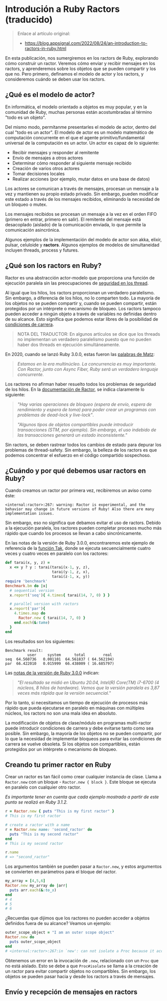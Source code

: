 
# Introdución a Ruby Ractors (traducido)

> Enlace al artículo original:
> * https://blog.appsignal.com/2022/08/24/an-introduction-to-ractors-in-ruby.html

En esta publicación, nos sumergiremos en los ractors de  Ruby, explorando cómo construir un ractor. Veremos cómo enviar y recibir mensajes en los ractors, y aprenderemos sobre los objetos que se pueden compartir y los que no. Pero primero, definamos el modelo de actor y los ractors, y consideremos cuándo se deben usar los ractors.

## ¿Qué es el modelo de actor?

En informática, el modelo orientado a objetos es muy popular, y en la comunidad de Ruby, muchas personas están acostumbradas al término "todo es un objeto".

Del mismo modo, permítanme presentarles el modelo de actor, dentro del cual "todo es un actor". El modelo de actor es un modelo matemático de computación concurrente en el que el agente primitivo/fundamental universal de la computación es un actor. Un actor es capaz de lo siguiente:
* Recibir mensajes y responder al remitente
* Envío de mensajes a otros actores
* Determinar cómo responder al siguiente mensaje recibido
* Creación de varios otros actores
* Tomar decisiones locales
* Realizar acciones (por ejemplo, mutar datos en una base de datos)

Los actores se comunican a través de mensajes, procesan un mensaje a la vez y mantienen su propio estado privado. Sin embargo, pueden modificar este estado a través de los mensajes recibidos, eliminando la necesidad de un bloqueo o mutex.

Los mensajes recibidos se procesan un mensaje a la vez en el orden FIFO (primero en entrar, primero en salir). El remitente del mensaje está desacoplado (aislado) de la comunicación enviada, lo que permite la comunicación asincrónica.

Algunos ejemplos de la implementación del modelo de actor son akka, elixir, pulsar, celuloide y **ractors**. Algunos ejemplos de modelos de simultaneidad incluyen threads, process y futures.

## ¿Qué son los ractors en Ruby?

Ractor es una abstracción actor-modelo que proporciona una función de ejecución paralela sin las preocupaciones de [seguridad en los thread](https://hacks.mozilla.org/2019/02/fearless-security-thread-safety/).

 Al igual que los hilos, los ractors proporcionan un verdadero paralelismo. Sin embargo, a diferencia de los hilos, no lo comparten todo. La mayoría de los objetos no se pueden compartir y, cuando se pueden compartir, están protegidos por un intérprete o mecanismo de bloqueo. Los ractors tampoco pueden acceder a ningún objeto a través de variables no definidas dentro de su alcance. Esto significa que podemos estar libres de la posibilidad de [condiciones de carrera](https://www.techtarget.com/searchstorage/definition/race-condition).

> NOTA DEL TRADUCTOR: En algunos artículos se dice que los threads no implementan un verdadero paralelismo puesto que no pueden haber dos threads en ejecución simultáneamente.

En 2020, cuando se lanzó Ruby 3.0.0, estas fueron las [palabras de Matz](https://www.ruby-lang.org/en/news/2020/12/25/ruby-3-0-0-released/):

> _Estamos en la era multinúcleo. La concurrencia es muy importante. Con Ractor, junto con Async Fiber, Ruby será un verdadero lenguaje concurrente._

Los ractores no afirman haber resuelto todos los problemas de seguridad de los hilos. En la [documentación de Ractor](https://docs.ruby-lang.org/en/3.0/ractor_md.html), se indica claramente lo siguiente:

> _"Hay varias operaciones de bloqueo (espera de envío, espera de rendimiento y espera de toma) para poder crear un programas con problemas de dead-lock y live-lock"_.
>
> _"Algunos tipos de objetos compartibles puede introducir transacciones (STM, por ejemplo). Sin embargo, el uso indebido de las transacciones generará un estado inconsistente."_

Sin ractors, se deben rastrear todos los cambios de estado para depurar los problemas de thread-safety. Sin embargo, la belleza de los ractors es que podemos concentrar el esfuerzo en el código compartido sospechoso.

## ¿Cuándo y por qué debemos usar ractors en Ruby?

Cuando creamos un ractor por primera vez, recibiremos un aviso como éste:

```
<internal:ractor>:267: warning: Ractor is experimental, and the behavior may change in future versions of Ruby! Also there are many implementation issues.
```

Sin embargo, eso no significa que debamos evitar el uso de ractors. Debido a la ejecución paralela, los ractores pueden completar procesos mucho más rápido que cuando los procesos se llevan a cabo sincrónicamente.

En las notas de la versión de Ruby 3.0.0, encontraremos este ejemplo de referencia de la [función Tak](https://www.ruby-lang.org/en/news/2020/12/25/ruby-3-0-0-released/), donde se ejecuta secuencialmente cuatro veces y cuatro veces en paralelo con los ractores:

```ruby
def tarai(x, y, z) =
  x <= y ? y : tarai(tarai(x-1, y, z),
                     tarai(y-1, z, x),
                     tarai(z-1, x, y))
require 'benchmark'
Benchmark.bm do |x|
  # sequential version
  x.report('seq'){ 4.times{ tarai(14, 7, 0) } }

  # parallel version with ractors
  x.report('par'){
    4.times.map do
      Ractor.new { tarai(14, 7, 0) }
    end.each(&:take)
  }
end
```

Los resultados son los siguientes:
```
Benchmark result:
          user     system      total        real
seq  64.560736   0.001101  64.561837 ( 64.562194)
par  66.422010   0.015999  66.438009 ( 16.685797)
```

Las [notas de la versión de Ruby 3.0.0](https://www.ruby-lang.org/en/news/2020/12/25/ruby-3-0-0-released/) indican:

> _"El resultado se midió en Ubuntu 20.04, Intel(R) Core(TM) i7-6700 (4 núcleos, 8 hilos de hardware). Vemos que la versión paralela es 3,87 veces más rápida que la versión secuencial."_

Por lo tanto, si necesitamos un tiempo de ejecución de procesos más rápido que pueda ejecutarse en paralelo en máquinas con múltiples núcleos, los ractors no son una mala idea en absoluto.

La modificación de objetos de clase/módulo en programas multi-ractor puede introducir condiciones de carrera y debe evitarse tanto como sea posible. Sin embargo, la mayoría de los objetos no se pueden compartir, por lo que la necesidad de implementar bloqueos para evitar las condiciones de carrera se vuelve obsoleta. Si los objetos son compartibles, están protegidos por un intérprete o mecanismo de bloqueo.

## Creando tu primer ractor en Ruby

Crear un ractor es tan fácil como crear cualquier instancia de clase. Llama a `Ractor.new` con un bloque - `Ractor.new { block }`. Este bloque se ejecuta en paralelo con cualquier otro ractor.

_Es importante tener en cuenta que cada ejemplo mostrado a partir de este punto se realizó en Ruby 3.1.2._

```ruby
r = Ractor.new { puts "This is my first ractor" }
# This is my first ractor

# create a ractor with a name
r = Ractor.new name: 'second_ractor' do
  puts "This is my second ractor"
end
# This is my second ractor

r.name
# => "second_ractor"
```

Los argumentos también se pueden pasar a `Ractor.new`, y estos argumentos se convierten en parámetros para el bloque del ractor.

```ruby
my_array = [4,5,6]
Ractor.new my_array do |arr|
  puts arr.each(&:to_s)
end
# 4
# 5
# 6
```

¿Recuerdas que dijimos que los ractores no pueden acceder a objetos definidos fuera de su alcance? Veamos un ejemplo:

```ruby
outer_scope_object = "I am an outer scope object"
Ractor.new do
  puts outer_scope_object
end
# <internal:ractor>:267:in `new': can not isolate a Proc because it accesses outer variables (outer_scope_object). (ArgumentError)
```

Obtenemos un error en la invocación de `.new`, relacionado con un `Proc` que no está aislado. Esto se debe a que `Proc#isolate` se llama a la creación de un ractor para evitar compartir objetos no compartibles. Sin embargo, los objetos se pueden pasar hacia y desde los ractors a través de mensajes.

## Envío y recepción de mensajes en ractors
